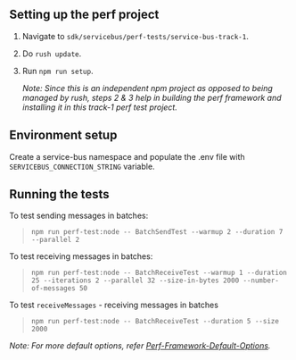 ## Setting up the perf project

1. Navigate to `sdk/servicebus/perf-tests/service-bus-track-1`.
2. Do `rush update`.
3. Run `npm run setup`.

   _Note: Since this is an independent npm project as opposed to being managed by rush, steps 2 & 3 help in building the perf framework and installing it in this track-1 perf test project._

## Environment setup

Create a service-bus namespace and populate the .env file with `SERVICEBUS_CONNECTION_STRING` variable.

## Running the tests

To test sending messages in batches:

> `npm run perf-test:node -- BatchSendTest --warmup 2 --duration 7 --parallel 2`

To test receiving messages in batches:

> `npm run perf-test:node -- BatchReceiveTest --warmup 1 --duration 25 --iterations 2 --parallel 32 --size-in-bytes 2000 --number-of-messages 50`

To test `receiveMessages` - receiving messages in batches

> `npm run perf-test:node -- BatchReceiveTest --duration 5 --size 2000`

_Note: For more default options, refer [Perf-Framework-Default-Options](https://github.com/Azure/azure-sdk-for-js/blob/main/sdk/test-utils/perf/README.md#keyconcepts)._
